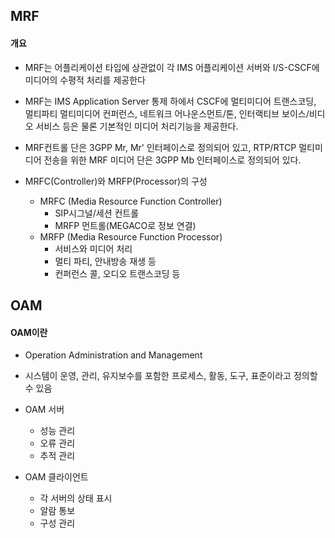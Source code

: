 ## MRF

#### 개요
- MRF는 어플리케이션 타입에 상관없이 각 IMS 어플리케이션 서버와 I/S-CSCF에 미디어의 수평적 처리를 제공한다
- MRF는 IMS Application Server 통제 하에서 CSCF에 멀티미디어 트랜스코딩, 멀티파티 멀티미디어 컨퍼런스, 네트워크 어나운스먼트/톤, 인터랙티브 보이스/비디오 서비스 등은 물론 기본적인 미디어 처리기능을 제공한다.
- MRF컨트롤 단은 3GPP Mr, Mr' 인터페이스로 정의되어 있고, RTP/RTCP 멀티미디어 전송을 위한 MRF 미디어 단은 3GPP Mb 인터페이스로 정의되어 있다.

- MRFC(Controller)와 MRFP(Processor)의 구성
  - MRFC (Media Resource Function Controller)
    - SIP시그널/세션 컨트롤
    - MRFP 먼트롤(MEGACO로 정보 연결)
  - MRFP (Media Resource Function Processor)
    - 서비스와 미디어 처리
    - 멀티 파티, 안내방송 재생 등
    - 컨퍼런스 콜, 오디오 트랜스코딩 등

## OAM

#### OAM이란
- Operation Administration and Management
- 시스템이 운영, 관리, 유지보수를 포함한 프로세스, 활동, 도구, 표준이라고 정의할 수 있음

- OAM 서버
  - 성능 관리
  - 오류 관리
  - 추적 관리
- OAM 클라이언트
  - 각 서버의 상태 표시
  - 알람 통보
  - 구성 관리


